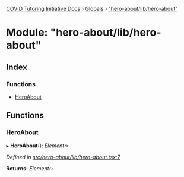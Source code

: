 [COVID Tutoring Initiative Docs](../README.md) › [Globals](../globals.md) › ["hero-about/lib/hero-about"](_hero_about_lib_hero_about_.md)

# Module: "hero-about/lib/hero-about"

## Index

### Functions

- [HeroAbout](_hero_about_lib_hero_about_.md#heroabout)

## Functions

### HeroAbout

▸ **HeroAbout**(): _Element‹›_

_Defined in [src/hero-about/lib/hero-about.tsx:7](https://github.com/tutorbookapp/covid-tutoring/blob/7978780/src/hero-about/lib/hero-about.tsx#L7)_

**Returns:** _Element‹›_
